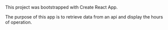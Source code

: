 This project was bootstrapped with Create React App.

The purpose of this app is to retrieve data from an api and display the hours of operation. 
